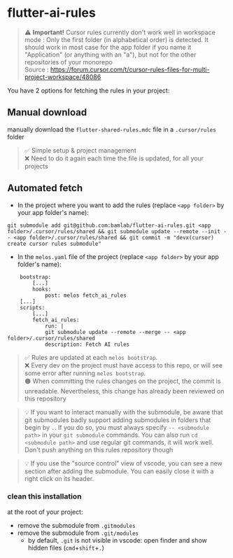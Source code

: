 # flutter-ai-rules

> ⚠ **Important!** Cursor rules currently don't work well in workspace mode : Only the first folder (in alphabetical order) is detected. It should work in most case for the app folder if you name it "Application" (or anything with an "a"), but not for the other repositories of your monorepo <br>
> Source : https://forum.cursor.com/t/cursor-rules-files-for-multi-project-workspace/48086

You have 2 options for fetching the rules in your project:

## Manual download

manually download the `flutter-shared-rules.mdc` file in a `.cursor/rules` folder

> ✅ Simple setup & project management <br>
> ❌ Need to do it again each time the file is updated, for all your projects

## Automated fetch

- In the project where you want to add the rules (replace `<app folder>` by your app folder's name):

```
git submodule add git@github.com:bamlab/flutter-ai-rules.git <app folder>/.cursor/rules/shared && git submodule update --remote --init -- <app folder>/.cursor/rules/shared && git commit -m "devx(cursor) create cursor rules submodule"
```

- In the `melos.yaml` file of the project (replace `<app folder>` by your app folder's name):

```
    bootstrap:
        [...]
        hooks:
            post: melos fetch_ai_rules
    [...]
    scripts:
        [...]
        fetch_ai_rules:
            run: |
            git submodule update --remote --merge -- <app folder>/.cursor/rules/shared
            description: Fetch AI rules
```

> ✅ Rules are updated at each `melos bootstrap`. <br>
> ❌ Every dev on the project must have access to this repo, or will see some error after running `melos bootstrap`. <br>
> 🟠 When committing the rules changes on the project, the commit is unreadable. Nevertheless, this change has already been reviewed on this repository<br>

> 💡 If you want to interact manually with the submodule, be aware that git submodules badly support adding submodules in folders that begin by `.`. If you do so, you must always specify `-- <submodule path>` in your `git submodule` commands. You can also run `cd <submodule path>` and use regular git commands, it will work well. Don't push anything on this rules repository though<br>

> 💡 If you use the "source control" view of vscode, you can see a new section after adding the submodule. You can easily close it with a right click on its header.

### clean this installation

at the root of your project:

- remove the submodule from `.gitmodules`
- remove the submodule from `.git/modules`
  - by default, `.git` is not visible in vscode: open finder and show hidden files (`cmd`+`shift`+`.`)
